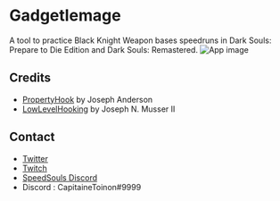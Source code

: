 # Gadgetlemage
A tool to practice Black Knight Weapon bases speedruns in Dark Souls: Prepare to Die Edition and Dark Souls: Remastered.
![App image](https://raw.githubusercontent.com/CapitaineToinon/Gadgetlemage/master/app.png)

## Credits

* [PropertyHook](https://github.com/JKAnderson/PropertyHook) by Joseph Anderson
* [LowLevelHooking](https://github.com/jnm2/LowLevelHooking) by Joseph N. Musser II

## Contact
* [Twitter](https://twitter.com/CapitaineToinon)
* [Twitch](https://www.twitch.tv/capitainetoinon)
* [SpeedSouls Discord](https://discord.gg/speedsouls)
* Discord : CapitaineToinon#9999
